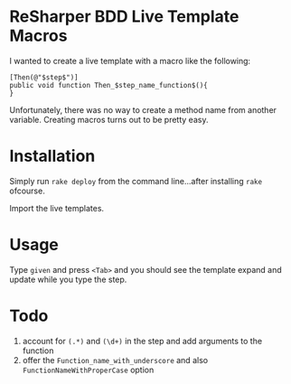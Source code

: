 # ReSharper BDD Live Template Macros
I wanted to create a live template with a macro like the following:

    [Then(@"$step$")]
    public void function Then_$step_name_function$(){
    }

Unfortunately, there was no way to create a method name from another variable. Creating 
macros turns out to be pretty easy.

# Installation
Simply run `rake deploy` from the command line...after installing `rake` ofcourse.

Import the live templates.

# Usage

Type `given` and press `<Tab>` and you should see the template expand and update
while you type the step.

# Todo

1. account for `(.*)` and `(\d+)` in the step and add arguments to the function
1. offer the `Function_name_with_underscore` and also `FunctionNameWithProperCase` option



